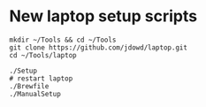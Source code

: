 # New laptop setup scripts
```
mkdir ~/Tools && cd ~/Tools
git clone https://github.com/jdowd/laptop.git
cd ~/Tools/laptop

./Setup
# restart laptop
./Brewfile
./ManualSetup



```

